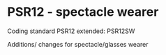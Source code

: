 # PSR12 - spectacle wearer

Coding standard PSR12 extended: PSR12SW

Additions/ changes for spectacle/glasses wearer

